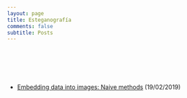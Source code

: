 ```yaml
---
layout: page
title: Esteganografía
comments: false
subtitle: Posts
---
```


<br/><br/><br/><br/>

- [Embedding data into images: Naive methods](/stego/images/en/embed-naive-stego) (19/02/2019)

<br/><br/><br/><br/>

